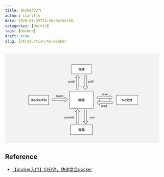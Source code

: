 ```yaml
---
title: docker入门
author: starifly
date: 2020-01-25T13:26:04+08:00
categories: [docker]
tags: [docker]
draft: true
slug: introduction-to-docker
---
```


![](/images/docer-intro.png)

## Reference

- [【docker入门】10分钟，快速学会docker](https://www.bilibili.com/video/av58402749?from=search&seid=16544059719409186378)

